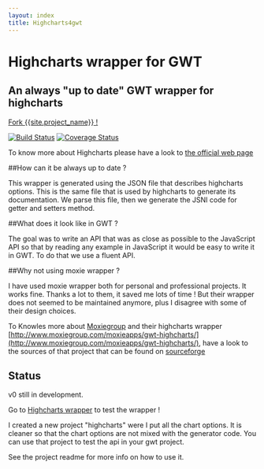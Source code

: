 ```yaml
---
layout: index
title: Highcharts4gwt
---
```


<div class="jumbotron">
  <h1>Highcharts wrapper for GWT</h1>
  <h2>An always "up to date" GWT wrapper for highcharts</h2>
</div>

<div class="major-links">
    <a href="{{site.github_page}}"><i class="fa fa-github"></i><span >Fork {{site.project_name}} !</span></a>
</div>

[![Build Status](https://travis-ci.org/highcharts4gwt/highcharts4gwt.svg?branch=master)](https://travis-ci.org/highcharts4gwt/highcharts4gwt) [![Coverage Status](https://coveralls.io/repos/highcharts4gwt/highcharts4gwt/badge.png)](https://coveralls.io/r/highcharts4gwt/highcharts4gwt)

To know more about Highcharts please have a look to [the official web page](http://www.highcharts.com/products/highcharts)


##How can it be always up to date ? 

This wrapper is generated using the JSON file that describes highcharts options. This is the same file that is used by highcharts to generate its documentation. We parse this file, then we generate the JSNI code for getter and setters method.

##What does it look like in GWT ?

The goal was to write an API that was as close as possible to the JavaScript API so that by reading any example in JavaScript it would be easy to write it in GWT. To do that we use a fluent API.

##Why not using moxie wrapper ?

I have used moxie wrapper both for personal and professional projects. It works fine. Thanks a lot to them, it saved me lots of time ! But their wrapper does not seemed to be maintained anymore, plus I disagree with some of their design choices.

To Knowles more about [Moxiegroup](http://www.moxiegroup.com/) and their highcharts wrapper [http://www.moxiegroup.com/moxieapps/gwt-highcharts/](http://www.moxiegroup.com/moxieapps/gwt-highcharts/), have a look to the sources of that project that can be found on [sourceforge](http://sourceforge.net/projects/gwt-highcharts/) 


## Status
v0 still in development.

Go to [Highcharts wrapper](https://github.com/highcharts4gwt/highcharts) to test the wrapper !

I created a new project "highcharts" were I put all the chart options. It is cleaner so that the chart options are not mixed with the generator code. You can use that project to test the api in your gwt project. 

See the project readme for more info on how to use it.


